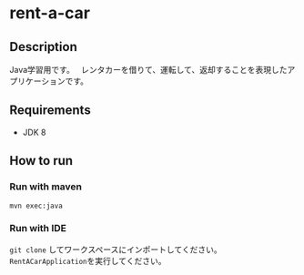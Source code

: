 # rent-a-car
## Description
Java学習用です。  
レンタカーを借りて、運転して、返却することを表現したアプリケーションです。

## Requirements
- JDK 8

## How to run

### Run with maven
```
mvn exec:java
```

### Run with IDE  
`git clone` してワークスペースにインポートしてください。  
`RentACarApplication`を実行してください。
